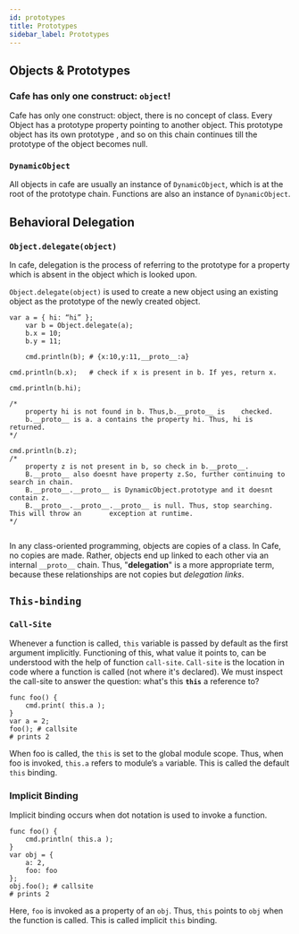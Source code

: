 ```yaml
---
id: prototypes
title: Prototypes
sidebar_label: Prototypes
---
```


<!-- # Prototypes -->



## Objects & Prototypes

### Cafe has only one construct: `object`!

Cafe has only one construct: object, there is no concept of class.
Every Object has a prototype property pointing to another object.
This prototype object has its own prototype , and so on this chain continues till the prototype of the object becomes null.

### `DynamicObject`

All objects in cafe are usually an instance of `DynamicObject`, which is at the root of the prototype chain. Functions are also an instance of `DynamicObject`.



## Behavioral Delegation

### `Object.delegate(object)`

In cafe, delegation is the process of referring to the prototype for a property which is absent in the object which is looked upon.

`Object.delegate(object)` is used to create a new object using an existing object as the prototype of the newly created object.

```
var a = { hi: “hi” };
    var b = Object.delegate(a);
    b.x = 10;
    b.y = 11;
    
    cmd.println(b); # {x:10,y:11,__proto__:a}
    
cmd.println(b.x);   # check if x is present in b. If yes, return x.
    
cmd.println(b.hi);

/* 
    property hi is not found in b. Thus,b.__proto__ is    checked. 
    b.__proto__ is a. a contains the property hi. Thus, hi is returned.
*/

cmd.println(b.z);
/* 
    property z is not present in b, so check in b.__proto__.
    B.__proto__ also doesnt have property z.So, further continuing to search in chain.
    B.__proto__.__proto__ is DynamicObject.prototype and it doesnt contain z.
    B.__proto__.__proto__.__proto__ is null. Thus, stop searching. This will throw an 		exception at runtime.
*/
                                        
```



In any class-oriented programming, objects are copies of a class.
In Cafe, no copies are made. Rather, objects end up linked to each other via an internal `__proto__` chain.
Thus, "**delegation**" is a more appropriate term, because these relationships are not copies but *delegation links*.





## `This-binding`

### `Call-Site`

Whenever a function is called, `this` variable is passed by default as the first argument implicitly. Functioning of this, what value it points to, can be understood with the help of function `call-site`.
`Call-site` is the location in code where a function is called (not where it's declared). We must inspect the call-site to answer the question: what's this **`this`** a reference to?

```
func foo() {
    cmd.print( this.a );
}
var a = 2;
foo(); # callsite
# prints 2
```



When foo is called, the `this` is set to the global module scope. Thus, when foo is invoked, `this.a` refers to module’s `a` variable.
This is called the default `this` binding.

### Implicit Binding

Implicit binding occurs when dot notation is used to invoke a function.

```
func foo() {
    cmd.println( this.a );
}
var obj = {
    a: 2,
    foo: foo
};
obj.foo(); # callsite
# prints 2
```



Here, `foo` is invoked as a property of an `obj`.
Thus, `this` points to `obj` when the function is called. This is called implicit `this` binding.